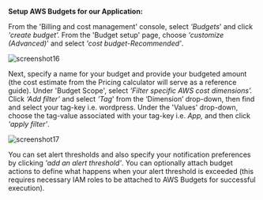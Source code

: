 ﻿**Setup AWS Budgets for our Application:**

From the 'Billing and cost management' console, select *'Budgets*' and click *'create budget'.* From the 'Budget setup' page, choose *'customize (Advanced)*' and select *'cost budget-Recommended'*.

![screenshot16](./task3_images/setup_budget_image31.png)

Next, specify a name for your budget and provide your budgeted amount (the cost estimate from the Pricing calculator will serve as a reference guide). Under 'Budget Scope', select *‘Filter specific AWS cost dimensions’.* Click *‘Add filter’* and select *'Tag*' from the ‘Dimension’ drop-down, then find and select your tag-key i.e. wordpress. Under the 'Values' drop-down, choose the tag-value associated with your tag-key i.e. *App,* and then click *'apply filter'*.

![screenshot17](./task3_images/setup_budget_image32.png)

You can set alert thresholds and also specify your notification preferences by clicking *'add an alert threshold'*. You can optionally attach budget actions to define what happens when your alert threshold is exceeded (this requires necessary IAM roles to be attached to AWS Budgets for successful execution).


